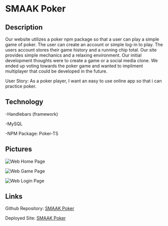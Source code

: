 # SMAAK Poker

## Description
Our website utilizes a poker npm package so that a user can play a simple game of poker. The user can create an account or simple log-in to play. The users account stores their game history and a running chip total. 
Our site provides simple mechanics and a relaxing environment.
Our initial development thoughts were to create a game or a social media clone. We ended up voting towards the poker game and wanted to impliment multiplayer that could be developed in the future.

User Story: As a poker player, I want an easy to use online app so that i can practice poker.


## Technology
-Handlebars (framework)

-MySQL

-NPM Package: Poker-TS


## Pictures
![Web Home Page]()

![Web Game Page]()

![Web Login Page]()


## Links
Github Repository:
[SMAAK Poker](https://github.com/GrumblesSam/SMAAK-Poker)

Deployed Site: 
[SMAAK Poker]()
